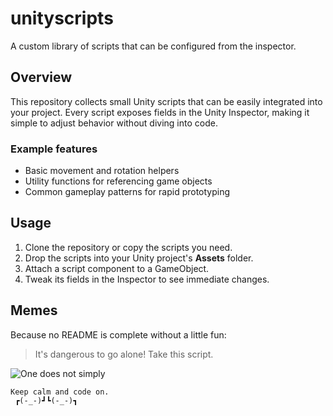 # unityscripts
A custom library of scripts that can be configured from the inspector.

## Overview
This repository collects small Unity scripts that can be easily integrated into your project. Every script exposes fields in the Unity Inspector, making it simple to adjust behavior without diving into code.

### Example features
- Basic movement and rotation helpers
- Utility functions for referencing game objects
- Common gameplay patterns for rapid prototyping

## Usage
1. Clone the repository or copy the scripts you need.
2. Drop the scripts into your Unity project's **Assets** folder.
3. Attach a script component to a GameObject.
4. Tweak its fields in the Inspector to see immediate changes.

## Memes
Because no README is complete without a little fun:

> It's dangerous to go alone! Take this script.

![One does not simply](https://i.imgflip.com/1bij.jpg)

```
Keep calm and code on.
 ┏(-_-)┛┗(-_-)┓
```
